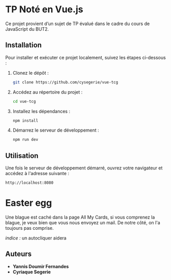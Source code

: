 # TP Noté en Vue.js

Ce projet provient d’un sujet de TP évalué dans le cadre du cours de JavaScript du BUT2.

## Installation

Pour installer et exécuter ce projet localement, suivez les étapes ci-dessous :

1. Clonez le dépôt :
    ```bash
    git clone https://github.com/cysegerie/vue-tcg
    ```
2. Accédez au répertoire du projet :
    ```bash
    cd vue-tcg
    ```
3. Installez les dépendances :
    ```bash
    npm install
    ```
4. Démarrez le serveur de développement :
    ```bash
    npm run dev
    ```

## Utilisation

Une fois le serveur de développement démarré, ouvrez votre navigateur et accédez à l'adresse suivante :
```
http://localhost:8080
```

# Easter egg

Une blague est caché dans la page All My Cards, si vous comprenez la blague, je veux bien que vous nous envoyez un mail. De notre côté, on l'a toujours pas comprise.

*indice :* un autocliquer aidera

## Auteurs

- **Yannis Doumir Fernandes**
- **Cyriaque Segerie**
